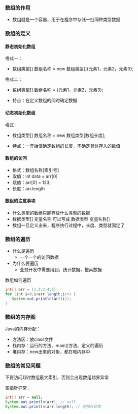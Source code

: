 ### 数组的作用
- 数组就是一个容器，用于在程序中存储一批同种类型数据

### 数组的定义
#### 静态初始化数组
格式一：
- 数组类型[] 数组名称 = new 数组类型[]{元素1，元素2，元素3};

格式二：
- 数组类型[] 数组名称 = {元素1，元素2，元素3};

- 特点：在定义数组的同时确定数据

#### 动态初始化数组
格式：
- 数组类型[] 数组名称 = new 数组类型[数组长度];

- 特点：一开始值确定数组的长度，不确定具体存入的数值

#### 数组的访问
- 格式：数组名称[索引号]
- 取值：int data = arr[0]
- 赋值：arr[0] = 123;
- 长度：arr.length

#### 数组的注意事项
- 什么类型的数组只能存放什么类型的数据
- 数据类型[] 变量名称 可以写成 数据类型 变量名称[]
- 数组一旦定义出来，程序执行过程中，长度、类型就固定了

### 数组的遍历
- 什么是遍历
	- 一个一个的访问数据
- 为什么要遍历
	- 业务开发中需要用到，统计数据，搜索数据

 数组如何遍历
 ```java
int[] arr = {1,2,3,4,5};
for (int i=0;i<arr.length;i++) {
    System.out.println(arr[i]);
}
 ```

### 数组的内存图
Java的内存分配：
- 方法区：放class文件
- 栈内存：运行的方法、main()方法、定义的遍历
- 堆内存：new出来的对象，都在堆内存中

### 数组的常见问题
不要访问超过数组最大索引，否则会出现数组越界异常

空指针异常：
```java
int[] arr = null;
System.out.println(arr); // null
System.out.println(arr.length); // 空指针异常
```
